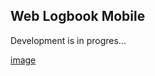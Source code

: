 ## Web Logbook Mobile

Development is in progres...

[image](https://user-images.githubusercontent.com/139220/229284378-6d573324-9a40-43d6-ae22-bb4de4229c7c.png)

